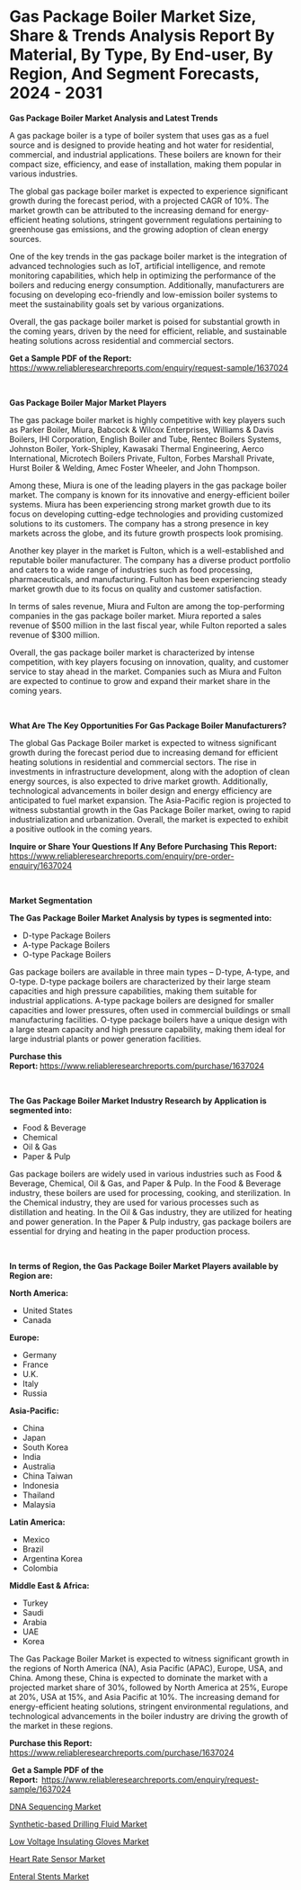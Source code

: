 <p><h1>Gas Package Boiler Market Size, Share & Trends Analysis Report By Material, By Type, By End-user, By Region, And Segment Forecasts, 2024 - 2031</h1></p><p><strong>Gas Package Boiler Market Analysis and Latest Trends</strong></p>
<p><p>A gas package boiler is a type of boiler system that uses gas as a fuel source and is designed to provide heating and hot water for residential, commercial, and industrial applications. These boilers are known for their compact size, efficiency, and ease of installation, making them popular in various industries.</p><p>The global gas package boiler market is expected to experience significant growth during the forecast period, with a projected CAGR of 10%. The market growth can be attributed to the increasing demand for energy-efficient heating solutions, stringent government regulations pertaining to greenhouse gas emissions, and the growing adoption of clean energy sources.</p><p>One of the key trends in the gas package boiler market is the integration of advanced technologies such as IoT, artificial intelligence, and remote monitoring capabilities, which help in optimizing the performance of the boilers and reducing energy consumption. Additionally, manufacturers are focusing on developing eco-friendly and low-emission boiler systems to meet the sustainability goals set by various organizations.</p><p>Overall, the gas package boiler market is poised for substantial growth in the coming years, driven by the need for efficient, reliable, and sustainable heating solutions across residential and commercial sectors.</p></p>
<p><strong>Get a Sample PDF of the Report:&nbsp;</strong> <a href="https://www.reliableresearchreports.com/enquiry/request-sample/1637024">https://www.reliableresearchreports.com/enquiry/request-sample/1637024</a></p>
<p>&nbsp;</p>
<p><strong>Gas Package Boiler Major Market Players</strong></p>
<p><p>The gas package boiler market is highly competitive with key players such as Parker Boiler, Miura, Babcock & Wilcox Enterprises, Williams & Davis Boilers, IHI Corporation, English Boiler and Tube, Rentec Boilers Systems, Johnston Boiler, York-Shipley, Kawasaki Thermal Engineering, Aerco International, Microtech Boilers Private, Fulton, Forbes Marshall Private, Hurst Boiler & Welding, Amec Foster Wheeler, and John Thompson.</p><p>Among these, Miura is one of the leading players in the gas package boiler market. The company is known for its innovative and energy-efficient boiler systems. Miura has been experiencing strong market growth due to its focus on developing cutting-edge technologies and providing customized solutions to its customers. The company has a strong presence in key markets across the globe, and its future growth prospects look promising.</p><p>Another key player in the market is Fulton, which is a well-established and reputable boiler manufacturer. The company has a diverse product portfolio and caters to a wide range of industries such as food processing, pharmaceuticals, and manufacturing. Fulton has been experiencing steady market growth due to its focus on quality and customer satisfaction.</p><p>In terms of sales revenue, Miura and Fulton are among the top-performing companies in the gas package boiler market. Miura reported a sales revenue of $500 million in the last fiscal year, while Fulton reported a sales revenue of $300 million.</p><p>Overall, the gas package boiler market is characterized by intense competition, with key players focusing on innovation, quality, and customer service to stay ahead in the market. Companies such as Miura and Fulton are expected to continue to grow and expand their market share in the coming years.</p></p>
<p>&nbsp;</p>
<p><strong>What Are The Key Opportunities For Gas Package Boiler Manufacturers?</strong></p>
<p><p>The global Gas Package Boiler market is expected to witness significant growth during the forecast period due to increasing demand for efficient heating solutions in residential and commercial sectors. The rise in investments in infrastructure development, along with the adoption of clean energy sources, is also expected to drive market growth. Additionally, technological advancements in boiler design and energy efficiency are anticipated to fuel market expansion. The Asia-Pacific region is projected to witness substantial growth in the Gas Package Boiler market, owing to rapid industrialization and urbanization. Overall, the market is expected to exhibit a positive outlook in the coming years.</p></p>
<p><strong>Inquire or Share Your Questions If Any Before Purchasing This Report:</strong> <a href="https://www.reliableresearchreports.com/enquiry/pre-order-enquiry/1637024">https://www.reliableresearchreports.com/enquiry/pre-order-enquiry/1637024</a></p>
<p>&nbsp;</p>
<p><strong>Market Segmentation</strong></p>
<p><strong>The Gas Package Boiler Market Analysis by types is segmented into:</strong></p>
<p><ul><li>D-type Package Boilers</li><li>A-type Package Boilers</li><li>O-type Package Boilers</li></ul></p>
<p><p>Gas package boilers are available in three main types – D-type, A-type, and O-type. D-type package boilers are characterized by their large steam capacities and high pressure capabilities, making them suitable for industrial applications. A-type package boilers are designed for smaller capacities and lower pressures, often used in commercial buildings or small manufacturing facilities. O-type package boilers have a unique design with a large steam capacity and high pressure capability, making them ideal for large industrial plants or power generation facilities.</p></p>
<p><strong>Purchase this Report:&nbsp;</strong><a href="https://www.reliableresearchreports.com/purchase/1637024">https://www.reliableresearchreports.com/purchase/1637024</a></p>
<p>&nbsp;</p>
<p><strong>The Gas Package Boiler Market Industry Research by Application is segmented into:</strong></p>
<p><ul><li>Food & Beverage</li><li>Chemical</li><li>Oil & Gas</li><li>Paper & Pulp</li></ul></p>
<p><p>Gas package boilers are widely used in various industries such as Food & Beverage, Chemical, Oil & Gas, and Paper & Pulp. In the Food & Beverage industry, these boilers are used for processing, cooking, and sterilization. In the Chemical industry, they are used for various processes such as distillation and heating. In the Oil & Gas industry, they are utilized for heating and power generation. In the Paper & Pulp industry, gas package boilers are essential for drying and heating in the paper production process.</p></p>
<p>&nbsp;</p>
<p><strong>In terms of Region, the Gas Package Boiler Market Players available by Region are:</strong></p>
<p>
    <p> <strong> North America: </strong>
        <ul>
            <li>United States</li>
            <li>Canada</li>
        </ul>
        </p> 
    <p> <strong> Europe: </strong>
        <ul>
            <li>Germany</li>
            <li>France</li>
            <li>U.K.</li>
            <li>Italy</li>
            <li>Russia</li>
        </ul>
        </p> 
    <p> <strong> Asia-Pacific: </strong>
        <ul>
            <li>China</li>
            <li>Japan</li>
            <li>South Korea</li>
            <li>India</li>
            <li>Australia</li>
            <li>China Taiwan</li>
            <li>Indonesia</li>
            <li>Thailand</li>
            <li>Malaysia</li>
        </ul>
        </p> 
    <p> <strong> Latin America: </strong>
        <ul>
            <li>Mexico</li>
            <li>Brazil</li>
            <li>Argentina Korea</li>
            <li>Colombia</li>
        </ul>
        </p> 
    <p> <strong> Middle East & Africa: </strong>
        <ul>
            <li>Turkey</li>
            <li>Saudi</li>
            <li>Arabia</li>
            <li>UAE</li>
            <li>Korea</li>
        </ul>
    </p>
    </p>
<p><p>The Gas Package Boiler Market is expected to witness significant growth in the regions of North America (NA), Asia Pacific (APAC), Europe, USA, and China. Among these, China is expected to dominate the market with a projected market share of 30%, followed by North America at 25%, Europe at 20%, USA at 15%, and Asia Pacific at 10%. The increasing demand for energy-efficient heating solutions, stringent environmental regulations, and technological advancements in the boiler industry are driving the growth of the market in these regions.</p></p>
<p><strong>Purchase this Report: </strong><a href="https://www.reliableresearchreports.com/purchase/1637024">https://www.reliableresearchreports.com/purchase/1637024</a></p>
<p>&nbsp;<strong>Get a Sample PDF of the Report:&nbsp;&nbsp;</strong><a href="https://www.reliableresearchreports.com/enquiry/request-sample/1637024">https://www.reliableresearchreports.com/enquiry/request-sample/1637024</a></p>
<p><strong></strong></p>
<p><p><a href="https://medium.com/@dorothybrooks53/dna-sequencing-market-insights-into-market-cagr-market-trends-and-growth-strategies-f8775741a97a">DNA Sequencing Market</a></p><p><a href="https://github.com/sonuprakash1/Market-Research-Report-List-1/blob/main/synthetic-based-drilling-fluid-market.md">Synthetic-based Drilling Fluid Market</a></p><p><a href="https://github.com/Whitneyboyettebo9kiw7yr13/Market-Research-Report-List-1/blob/main/low-voltage-insulating-gloves-market.md">Low Voltage Insulating Gloves Market</a></p><p><a href="https://medium.com/@dorothybrooks53/heart-rate-sensor-market-share-evolution-and-market-growth-trends-2024-2031-40f8c2f11c0e">Heart Rate Sensor Market</a></p><p><a href="https://medium.com/@shanieprice69879/enteral-stents-market-the-key-to-successful-business-strategy-forecast-till-2031-15fc3e61a96a">Enteral Stents Market</a></p></p>